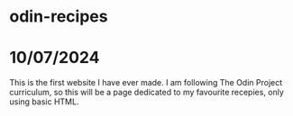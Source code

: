 # odin-recipes
# 10/07/2024
This is the first website I have ever made. I am following The Odin Project curriculum, so this will be a page dedicated to my favourite recepies, only using basic HTML.